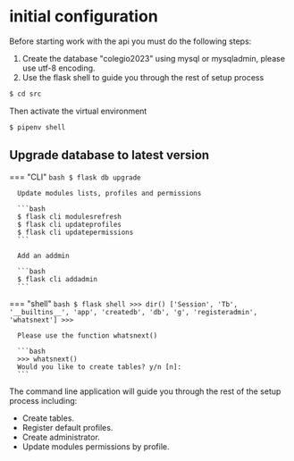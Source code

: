 # initial configuration

Before starting work with the api you must do the following steps:

1. Create the database "colegio2023" using mysql or mysqladmin, please use utf-8
   encoding.
2. Use the flask shell to guide you through the rest of setup process

```bash
$ cd src
```

Then activate the virtual environment

```bash
$ pipenv shell
```

## Upgrade database to latest version

=== "CLI"
      ```bash
      $ flask db upgrade
      ```

      Update modules lists, profiles and permissions

      ```bash
      $ flask cli modulesrefresh
      $ flask cli updateprofiles
      $ flask cli updatepermissions
      ```

      Add an addmin

      ```bash
      $ flask cli addadmin
      ```

=== "shell"
      ```bash
      $ flask shell
      >>> dir()
      ['Session', 'Tb', '__builtins__', 'app', 'createdb', 'db', 'g', 'registeradmin', 'whatsnext']
      >>>
      ```

      Please use the function whatsnext()

      ```bash
      >>> whatsnext()
      Would you like to create tables? y/n [n]:
      ```

The command line application will guide you through the rest of the setup
process including:

- Create tables.
- Register default profiles.
- Create administrator.
- Update modules permissions by profile.
